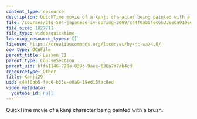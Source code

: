 ```yaml
---
content_type: resource
description: QuickTime movie of a kanji character being painted with a brush.
file: /courses/21g-504-japanese-iv-spring-2009/c44f0ab5fec6b33ee0a919ed15fac8ed_Kanji29.mov
file_size: 1827711
file_type: video/quicktime
learning_resource_types: []
license: https://creativecommons.org/licenses/by-nc-sa/4.0/
ocw_type: OCWFile
parent_title: Lesson 21
parent_type: CourseSection
parent_uid: bffa1146-720a-039c-9aec-636a7a7ab4cd
resourcetype: Other
title: Kanji29
uid: c44f0ab5-fec6-b33e-e0a9-19ed15fac8ed
video_metadata:
  youtube_id: null
---
```

QuickTime movie of a kanji character being painted with a brush.